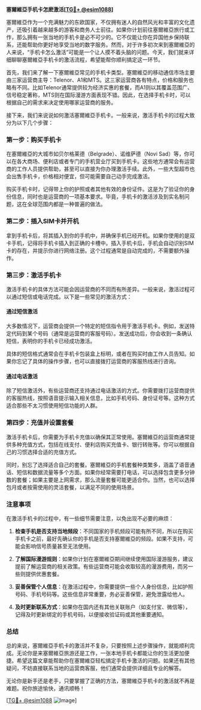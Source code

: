 **塞爾維亞手机卡怎麽激活[[TG💪+ @esim1088](https://t.me/s/esim1088)]**

塞爾維亞作为一个充满魅力的东欧国家，不仅拥有迷人的自然风光和丰富的文化遗产，还吸引着越来越多的游客和商务人士前往。如果你计划前往塞爾維亞旅行或工作，那么拥有一张当地的手机卡是必不可少的。它不仅能让你在异国他乡保持联系，还能帮助你更好地享受当地的数字服务。然而，对于许多初次来到塞爾維亞的人来说，“手机卡怎么激活”可能是一个让人摸不着头脑的问题。今天，我们就来详细聊聊塞爾維亞手机卡的激活流程，希望能帮你顺利搞定这一环节。

首先，我们来了解一下塞爾維亞常见的手机卡类型。塞爾維亞的移动通信市场主要由三家运营商主导：Telenor、A1和MTS。这三家运营商各有特点，价格和服务也略有不同。比如Telenor通常提供较为经济实惠的套餐，而A1则以其覆盖范围广、信号稳定著称，MTS则在国际漫游方面表现不错。因此，在选择手机卡时，可以根据自己的需求来决定使用哪家运营商的服务。

接下来，我们来说说如何激活塞爾維亞手机卡。一般来说，激活手机卡的过程大致分为以下几个步骤：

### 第一步：购买手机卡

在塞爾維亞的大城市如贝尔格莱德（Belgrade）、诺维萨德（Novi Sad）等，你可以在各大商场、便利店或者专门的手机营业厅买到手机卡。这些地方通常会有运营商的工作人员提供帮助，甚至可以直接为你办理激活手续。此外，一些大型超市也会出售手机卡，价格相对便宜，但可能需要自己动手完成激活。

购买手机卡时，记得带上你的护照或者其他有效的身份证件。这是为了验证你的身份信息，同时也是运营商的一项基本要求。毕竟，手机卡的激活涉及到实名制问题，这在全球范围内都是一种普遍的做法。

### 第二步：插入SIM卡并开机

拿到手机卡后，将其插入到你的手机中，并确保手机已经开机。如果你使用的是双卡手机，记得将手机卡插入到正确的卡槽中。插入手机卡后，手机会自动识别SIM卡的存在，并提示你进行网络注册。这个过程通常是自动完成的，不需要额外操作。

### 第三步：激活手机卡

激活手机卡的具体方法可能会因运营商的不同而有所差异。一般来说，激活过程可以通过短信或电话完成。以下是一些常见的激活方式：

#### 通过短信激活

大多数情况下，运营商会提供一个特定的短信指令用于激活手机卡。例如，发送特定代码到某个号码（通常是运营商的客服号码）。发送成功后，你会收到一条确认短信，表明你的手机卡已经成功激活。

具体的短信格式通常会在手机卡包装盒上标明，或者在购买时由工作人员告知。如果你忘记了具体的操作步骤，也可以直接拨打运营商的客服热线进行咨询。

#### 通过电话激活

除了短信激活外，有些运营商还支持通过电话激活的方式。你需要拨打运营商提供的客服热线，按照语音提示输入相关信息，比如手机号码、身份证号等。这种方式适合那些不太习惯使用短信功能的人群。

### 第四步：充值并设置套餐

激活手机卡后，你需要为手机卡充值以确保其正常使用。塞爾維亞的运营商通常提供多种充值方式，包括在线支付、便利店购买充值卡、银行转账等。你可以根据自己的习惯选择合适的充值方式。

同时，别忘了选择适合自己的套餐。塞爾維亞的手机套餐种类繁多，涵盖了语音通话、短信和数据流量等多个方面。如果你经常需要打电话，可以选择包含更多分钟数的套餐；如果主要是上网需求，那么流量套餐可能更适合你。当然，也可以选择包月或者按需使用的灵活套餐，以满足不同的使用场景。

### 注意事项

在激活手机卡的过程中，有一些细节需要注意，以免出现不必要的麻烦：

1. **检查手机是否支持当地频段**：不同国家的手机频段可能有所不同，所以在购买手机卡之前，最好先确认你的手机是否支持塞爾維亞的频段。如果不支持，可能会影响信号质量甚至无法使用。

2. **了解国际漫游规则**：如果你计划在塞爾維亞期间继续使用国际漫游服务，建议提前了解运营商的相关政策。有些运营商可能会收取较高的漫游费用，而另一些则提供优惠套餐。

3. **妥善保管个人信息**：在激活过程中，你需要提供一些个人身份信息，比如护照号码、手机号码等。这些信息非常重要，务必妥善保管，避免泄露给他人。

4. **及时更新联系方式**：如果你在国内还有其他关联账户（如支付宝、微信等），记得及时更新绑定的手机号码，以便接收验证码或其他重要通知。

### 总结

总的来说，塞爾維亞手机卡的激活并不复杂，只要按照上述步骤操作，就能顺利完成。无论你是来塞爾維亞旅游还是工作，一张本地手机卡都能让你的生活更加便捷。希望这篇文章能帮助你在塞爾維亞轻松搞定手机卡激活的问题。如果还有其他疑问，不妨直接联系当地的运营商客服，他们通常会提供详细且专业的解答。

无论你是新手还是老手，只要掌握了正确的方法，塞爾維亞手机卡的激活就不再是难题。祝你旅途愉快，通讯顺畅！

[[TG💪+ @esim1088](https://t.me/s/esim1088) ![Image](https://i.postimg.cc/4NQfJmqS/Snipaste-2025-05-13-00-14-12.png)]